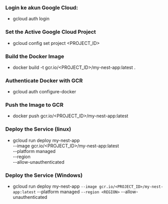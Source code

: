 ### Login ke akun Google Cloud:
* gcloud auth login

### Set the Active Google Cloud Project
* gcloud config set project <PROJECT_ID>

### Build the Docker Image
* docker build -t gcr.io/<PROJECT_ID>/my-nest-app:latest .

### Authenticate Docker with GCR
* gcloud auth configure-docker

### Push the Image to GCR
* docker push gcr.io/<PROJECT_ID>/my-nest-app:latest

### Deploy the Service (linux)
* gcloud run deploy my-nest-app \
  --image gcr.io/<PROJECT_ID>/my-nest-app:latest \
  --platform managed \
  --region <REGION> \
  --allow-unauthenticated

### Deploy the Service (Windows)
* gcloud run deploy my-nest-app `
    --image gcr.io/<PROJECT_ID>/my-nest-app:latest `
    --platform managed `
    --region <REGION> `
    --allow-unauthenticated
